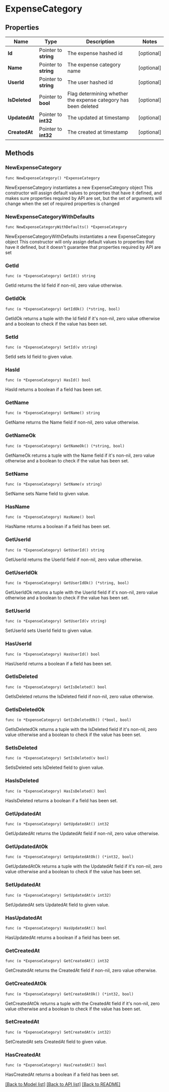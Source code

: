 # ExpenseCategory

## Properties

Name | Type | Description | Notes
------------ | ------------- | ------------- | -------------
**Id** | Pointer to **string** | The expense hashed id | [optional] 
**Name** | Pointer to **string** | The expense category name | [optional] 
**UserId** | Pointer to **string** | The user hashed id | [optional] 
**IsDeleted** | Pointer to **bool** | Flag determining whether the expense category has been deleted | [optional] 
**UpdatedAt** | Pointer to **int32** | The updated at timestamp | [optional] 
**CreatedAt** | Pointer to **int32** | The created at timestamp | [optional] 

## Methods

### NewExpenseCategory

`func NewExpenseCategory() *ExpenseCategory`

NewExpenseCategory instantiates a new ExpenseCategory object
This constructor will assign default values to properties that have it defined,
and makes sure properties required by API are set, but the set of arguments
will change when the set of required properties is changed

### NewExpenseCategoryWithDefaults

`func NewExpenseCategoryWithDefaults() *ExpenseCategory`

NewExpenseCategoryWithDefaults instantiates a new ExpenseCategory object
This constructor will only assign default values to properties that have it defined,
but it doesn't guarantee that properties required by API are set

### GetId

`func (o *ExpenseCategory) GetId() string`

GetId returns the Id field if non-nil, zero value otherwise.

### GetIdOk

`func (o *ExpenseCategory) GetIdOk() (*string, bool)`

GetIdOk returns a tuple with the Id field if it's non-nil, zero value otherwise
and a boolean to check if the value has been set.

### SetId

`func (o *ExpenseCategory) SetId(v string)`

SetId sets Id field to given value.

### HasId

`func (o *ExpenseCategory) HasId() bool`

HasId returns a boolean if a field has been set.

### GetName

`func (o *ExpenseCategory) GetName() string`

GetName returns the Name field if non-nil, zero value otherwise.

### GetNameOk

`func (o *ExpenseCategory) GetNameOk() (*string, bool)`

GetNameOk returns a tuple with the Name field if it's non-nil, zero value otherwise
and a boolean to check if the value has been set.

### SetName

`func (o *ExpenseCategory) SetName(v string)`

SetName sets Name field to given value.

### HasName

`func (o *ExpenseCategory) HasName() bool`

HasName returns a boolean if a field has been set.

### GetUserId

`func (o *ExpenseCategory) GetUserId() string`

GetUserId returns the UserId field if non-nil, zero value otherwise.

### GetUserIdOk

`func (o *ExpenseCategory) GetUserIdOk() (*string, bool)`

GetUserIdOk returns a tuple with the UserId field if it's non-nil, zero value otherwise
and a boolean to check if the value has been set.

### SetUserId

`func (o *ExpenseCategory) SetUserId(v string)`

SetUserId sets UserId field to given value.

### HasUserId

`func (o *ExpenseCategory) HasUserId() bool`

HasUserId returns a boolean if a field has been set.

### GetIsDeleted

`func (o *ExpenseCategory) GetIsDeleted() bool`

GetIsDeleted returns the IsDeleted field if non-nil, zero value otherwise.

### GetIsDeletedOk

`func (o *ExpenseCategory) GetIsDeletedOk() (*bool, bool)`

GetIsDeletedOk returns a tuple with the IsDeleted field if it's non-nil, zero value otherwise
and a boolean to check if the value has been set.

### SetIsDeleted

`func (o *ExpenseCategory) SetIsDeleted(v bool)`

SetIsDeleted sets IsDeleted field to given value.

### HasIsDeleted

`func (o *ExpenseCategory) HasIsDeleted() bool`

HasIsDeleted returns a boolean if a field has been set.

### GetUpdatedAt

`func (o *ExpenseCategory) GetUpdatedAt() int32`

GetUpdatedAt returns the UpdatedAt field if non-nil, zero value otherwise.

### GetUpdatedAtOk

`func (o *ExpenseCategory) GetUpdatedAtOk() (*int32, bool)`

GetUpdatedAtOk returns a tuple with the UpdatedAt field if it's non-nil, zero value otherwise
and a boolean to check if the value has been set.

### SetUpdatedAt

`func (o *ExpenseCategory) SetUpdatedAt(v int32)`

SetUpdatedAt sets UpdatedAt field to given value.

### HasUpdatedAt

`func (o *ExpenseCategory) HasUpdatedAt() bool`

HasUpdatedAt returns a boolean if a field has been set.

### GetCreatedAt

`func (o *ExpenseCategory) GetCreatedAt() int32`

GetCreatedAt returns the CreatedAt field if non-nil, zero value otherwise.

### GetCreatedAtOk

`func (o *ExpenseCategory) GetCreatedAtOk() (*int32, bool)`

GetCreatedAtOk returns a tuple with the CreatedAt field if it's non-nil, zero value otherwise
and a boolean to check if the value has been set.

### SetCreatedAt

`func (o *ExpenseCategory) SetCreatedAt(v int32)`

SetCreatedAt sets CreatedAt field to given value.

### HasCreatedAt

`func (o *ExpenseCategory) HasCreatedAt() bool`

HasCreatedAt returns a boolean if a field has been set.


[[Back to Model list]](../README.md#documentation-for-models) [[Back to API list]](../README.md#documentation-for-api-endpoints) [[Back to README]](../README.md)


